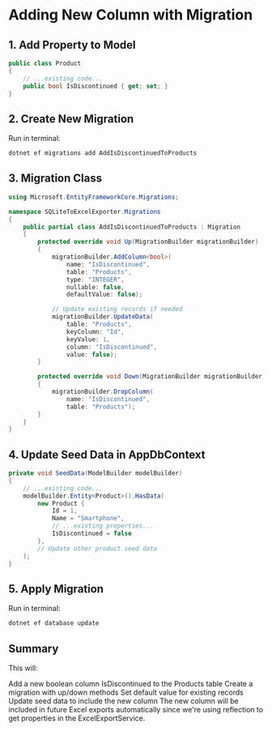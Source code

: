 # Adding New Column with Migration
## 1. Add Property to Model
```C#
public class Product
{
    // ...existing code...
    public bool IsDiscontinued { get; set; }
}
```
## 2. Create New Migration
Run in terminal:
```bash
dotnet ef migrations add AddIsDiscontinuedToProducts
```
## 3. Migration Class
```C#
using Microsoft.EntityFrameworkCore.Migrations;

namespace SQLiteToExcelExporter.Migrations
{
    public partial class AddIsDiscontinuedToProducts : Migration
    {
        protected override void Up(MigrationBuilder migrationBuilder)
        {
            migrationBuilder.AddColumn<bool>(
                name: "IsDiscontinued",
                table: "Products",
                type: "INTEGER",
                nullable: false,
                defaultValue: false);

            // Update existing records if needed
            migrationBuilder.UpdateData(
                table: "Products",
                keyColumn: "Id",
                keyValue: 1,
                column: "IsDiscontinued",
                value: false);
        }

        protected override void Down(MigrationBuilder migrationBuilder)
        {
            migrationBuilder.DropColumn(
                name: "IsDiscontinued",
                table: "Products");
        }
    }
}
```
## 4. Update Seed Data in AppDbContext
```C#
private void SeedData(ModelBuilder modelBuilder)
{
    // ...existing code...
    modelBuilder.Entity<Product>().HasData(
        new Product {
            Id = 1,
            Name = "Smartphone",
            // ...existing properties...
            IsDiscontinued = false
        },
        // Update other product seed data
    );
}
```
## 5. Apply Migration
Run in terminal:
```bash
dotnet ef database update
```
## Summary
This will:

Add a new boolean column IsDiscontinued to the Products table
Create a migration with up/down methods
Set default value for existing records
Update seed data to include the new column
The new column will be included in future Excel exports automatically since we're using reflection to get properties in the ExcelExportService.